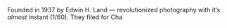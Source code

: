 Founded in 1937 by Edwin H. Land — revolutionized photography with it’s *almost* instant (1/60). They filed for Cha